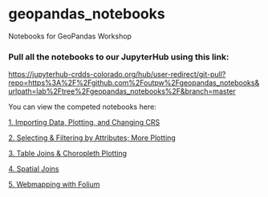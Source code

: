 # geopandas_notebooks
Notebooks for GeoPandas Workshop

### Pull all the notebooks to our JupyterHub using this link:  
https://jupyterhub-crdds-colorado.org/hub/user-redirect/git-pull?repo=https%3A%2F%2Fgithub.com%2Foutpw%2Fgeopandas_notebooks&urlpath=lab%2Ftree%2Fgeopandas_notebooks%2F&branch=master

You can view the competed notebooks here:

[1. Importing Data, Plotting, and Changing CRS](https://outpw.github.io/1.%20Importing%20Data%2C%20Plotting%2C%20and%20changing%20CRS.html)

[2. Selecting & Filtering by Attributes; More Plotting](https://outpw.github.io/2.%20Selecting%20%26%20Filtering%20by%20Attributes%3B%20More%20Plotting.html)

[3. Table Joins & Choropleth Plotting](https://outpw.github.io/3.%20Joins%20%26%20Choropleth%20Plot.html)

[4. Spatial Joins](https://outpw.github.io/4.%20Spatial%20Join.html)

[5. Webmapping with Folium](https://outpw.github.io/5.%20Webmapping%20with%20Folium.html)
